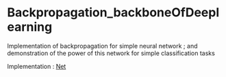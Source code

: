 # Backpropagation_backboneOfDeeplearning
Implementation of backpropagation for simple neural network ; and demonstration of the power of this network for simple classification tasks

Implementation : [Net](https://github.com/its7ARC/Backpropagation_backboneOfDeeplearning/blob/master/NeuralNet.ipynb)
